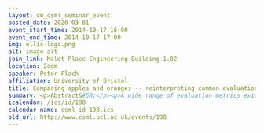 ```yaml
---
layout: dm_csml_seminar_event
posted_date: 2020-03-01
event_start_time: 2014-10-17 16:00
event_end_time: 2014-10-17 17:00
img: ellis-logo.png
alt: image-alt
join_link: Malet Place Engineering Building 1.02
location: Zoom
speaker: Peter Flach
affiliation: University of Bristol
title: Comparing apples and oranges -- reinterpreting common evaluation metrics in classification
summary: <p>Abstract&#58;</p><p>A wide range of evaluation metrics exist in supervised learning, including accuracy, area under the ROC curve (AUC) and Brier score. At first sight these metrics assess different aspects of a predictive model's performance&#58; accuracy measures classification performance (ability to assign the correct class), AUC measures ranking performance (ability to score positives higher than negatives) and Brier score assesses scoring performance (ability to assign probabilities close to the 'ideal' 0/1 values). While it thus appears that these measures are not directly comparable, in this talk I will discuss recent results that demonstrate how each measure can be directly related to expected misclassification loss under varying operating conditions, utilising the notion of a threshold selection method. Among these results is a new interpretation -- and rehabilitation -- of AUC in terms of expected misclassification loss under a novel rate-driven threshold selection method. I will also demonstrate how each evaluation metric can be visualised in cost space, and discuss the importance and effect of classifier calibration. Finally, I will describe ongoing work that investigates how these results can be related to different cost models such as the F-measure. </p><p>Most of the talk is based on joint work with José Hernández-Orallo and Cèsar Ferri; some recent publications are accessible here&#58; </p><p>http&#58;//www.icml-2011.org/papers/366_icmlpaper.pdf<br/>http&#58;//www.icml-2011.org/papers/385_icmlpaper.pdf<br/>http&#58;//jmlr.csail.mit.edu/papers/v13/hernandez-orallo12a.html<br/>http&#58;//link.springer.com/article/10.1007%2Fs10994-013-5328-9</p><p>Bio&#58;</p><p>Peter Flach has been Professor of Artificial Intelligence at the University of Bristol since 2003. An internationally leading researcher in the areas of mining highly structured data and the evaluation and improvement of machine learning models using ROC analysis, he has also published on the logic and philosophy of machine learning, and on the combination of logic and probability. He is author of Simply Logical&#58; Intelligent Reasoning by Example (John Wiley, 1994) and Machine Learning&#58; the Art and Science of Algorithms that Make Sense of Data (Cambridge University Press, 2012).</p><p>Prof Flach is the Editor-in-Chief of the Machine Learning journal, one of the two top journals in the field that has been published for over 25 years by Kluwer and now Springer. He was Programme Co-Chair of the 1999 International Conference on Inductive Logic Programming, the 2001 European Conference on Machine Learning, the 2009 ACM Conference on Knowledge Discovery and Data Mining, and the 2012 European Conference on Machine Learning and Knowledge Discovery in Databases in Bristol.</p><p>Slides for the talk&#58; <a href="http&#58;//events.csml.ucl.ac.uk/userdata/lunch_talks/PeterFlach.pdf">PDF</a></p>
icalendar: /ics/id/198
calendar_name: csml_id_198.ics
old_url: http://www.csml.ucl.ac.uk/events/198
---
```

